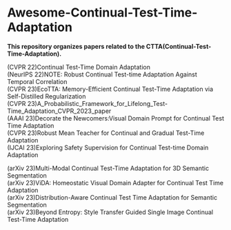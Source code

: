 # Awesome-Continual-Test-Time-Adaptation
**This repository organizes papers related to the CTTA(Continual-Test-Time-Adaptation).**

(CVPR 22)Continual Test-Time Domain Adaptation  
(NeurIPS 22)NOTE: Robust Continual Test-time Adaptation Against Temporal Correlation  
(CVPR 23)EcoTTA: Memory-Efficient Continual Test-Time Adaptation via Self-Distilled Regularization  
(CVPR 23)A_Probabilistic_Framework_for_Lifelong_Test-Time_Adaptation_CVPR_2023_paper  
(AAAI 23)Decorate the Newcomers:Visual Domain Prompt for Continual Test Time Adaptation  
(CVPR 23)Robust Mean Teacher for Continual and Gradual Test-Time Adaptation  
(IJCAI 23)Exploring Safety Supervision for Continual Test-time Domain Adaptation  
  
(arXiv 23)Multi-Modal Continual Test-Time Adaptation for 3D Semantic Segmentation  
(arXiv 23)ViDA: Homeostatic Visual Domain Adapter for Continual Test Time Adaptation  
(arXiv 23)Distribution-Aware Continual Test Time Adaptation for Semantic Segmentation  
(arXiv 23)Beyond Entropy: Style Transfer Guided Single Image Continual Test-Time Adaptation  
